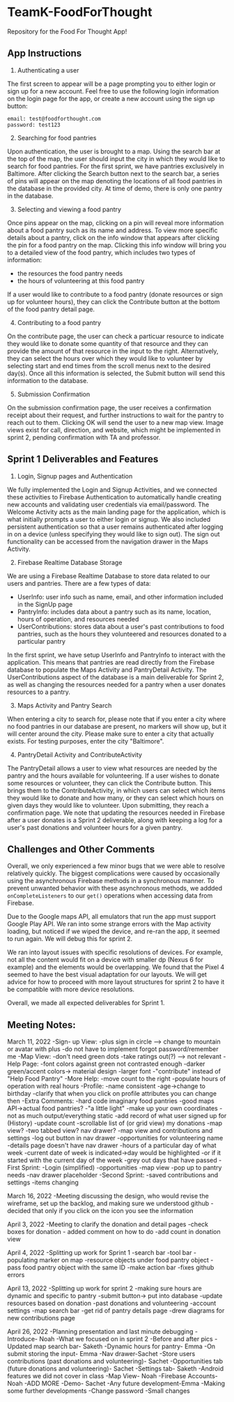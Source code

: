 # TeamK-FoodForThought
Repository for the Food For Thought App!


## App Instructions
1. Authenticating a user <br>

The first screen to appear will be a page prompting you to either login or sign up for a new account. Feel free to use the following login information on the login page for the app, or create a new account using the sign up button:
```
email: test@foodforthought.com
password: test123
```
2. Searching for food pantries <br> 

Upon authentication, the user is brought to a map. Using the search bar at the top of the map, the user should input the city in which they would like to search for food pantries. For the first sprint, we have pantries exclusively in Baltimore. After clicking the Search button next to the search bar, a series of pins will appear on the map denoting the locations of all food pantries in the database in the provided city. At time of demo, there is only one pantry in the database.

3. Selecting and viewing a food pantry <br>

Once pins appear on the map, clicking on a pin will reveal more information about a food pantry such as its name and address. To view more specific details about a pantry, click on the info window that appears after clicking the pin for a food pantry on the map. Clicking this info window will bring you to a detailed view of the food pantry, which includes two types of information:
- the resources the food pantry needs 
- the hours of volunteering at this food pantry

If a user would like to contribute to a food pantry (donate resources or sign up for volunteer hours), they can click the Contribute button at the bottom of the food pantry detail page. 

4. Contributing to a food pantry <br>

On the contribute page, the user can check a particuar resource to indicate they would like to donate some quantity of that resource and they can provide the amount of that resource in the input to the right. Alternatively, they can select the hours over which they would like to volunteer by selecting start and end times from the scroll menus next to the desired day(s). Once all this information is selected, the Submit button will send this information to the database. 

5. Submission Confirmation 

On the submission confirmation page, the user receives a confirmation receipt about their request, and further instructions to wait for the pantry to reach out to them. Clicking OK will send the user to a new map view. Image views exist for call, direction, and website, which might be implemented in sprint 2, pending confirmation with TA and professor.

## Sprint 1 Deliverables and Features

1. Login, Signup pages and Authentication

We fully implemented the Login and Signup Activities, and we connected these activities to Firebase Authentication to automatically handle creating new accounts and validating user credentials via email/password. The Welcome Activity acts as the main landing page for the application, which is what initially prompts a user to either login or signup. We also included persistent authentication so that a user remains authenticated after logging in on a device (unless specifying they would like to sign out). The sign out functionality can be accessed from the navigation drawer in the Maps Activity.

2. Firebase Realtime Database Storage

We are using a Firebase Realtime Database to store data related to our users and pantries. There are a few types of data:
- UserInfo: user info such as name, email, and other information included in the SignUp page
- PantryInfo: includes data about a pantry such as its name, location, hours of operation, and resources needed
- UserContributions: stores data about a user's past contributions to food pantries, such as the hours they volunteered and resources donated to a particular pantry

In the first sprint, we have setup UserInfo and PantryInfo to interact with the application. This means that pantries are read directly from the Firebase database to populate the Maps Activity and PantryDetail Activity. The UserContributions aspect of the database is a main deliverable for Sprint 2, as well as changing the resources needed for a pantry when a user donates resources to a pantry. 

3. Maps Activity and Pantry Search

When entering a city to search for, please note that if you enter a city where no food pantries in our database are present, no markers will show up, but it will center around the city. Please make sure to enter a city that actually exists.
For testing purposes, enter the city "Baltimore".

4. PantryDetail Activity and ContributeActivity

The PantryDetail allows a user to view what resources are needed by the pantry and the hours available for volunteering. If a user wishes to donate some resources or volunteer, they can click the Contribute button. This brings them to the ContributeActivity, in which users can select which items they would like to donate and how many, or they can select which hours on given days they would like to volunteer. Upon submitting, they reach a confirmation page. We note that updating the resources needed in Firebase after a user donates is a Sprint 2 deliverable, along with keeping a log for a user's past donations and volunteer hours for a given pantry.

## Challenges and Other Comments
Overall, we only experienced a few minor bugs that we were able to resolve relatively quickly. The biggest complications were caused by occasionally using the asynchronous Firebase methods in a synchronous manner. To prevent unwanted behavior with these asynchronous methods, we addded `onCompleteListeners` to our `get()` operations when accessing data from Firebase. 

Due to the Google maps API, all emulators that run the app must support Google Play API. We ran into some strange errors with the Map activity loading, but noticed if we wiped the device, and re-ran the app, it seemed to run again. We will debug this for sprint 2.

We ran into layout issues with specific resolutions of devices. For example, not all the content would fit on a device with smaller dp (Nexus 6 for example) and the elements would be overlapping. We found that the Pixel 4 seemed to have the best visual adaptation for our layouts. We will get advice for how to proceed with more layout structures for sprint 2 to have it be compatible with more device resolutions. 

Overall, we made all expected deliverables for Sprint 1.


## Meeting Notes:
March 11, 2022
-Sign- up View:
-plus sign in circle --> change to mountain or avatar 
with plus 
-do not have to implement forgot password/remember me 
-Map View:
-don't need green dots
-take ratings out(?) --> not relevant
-Help Page:
    -font colors against green not contrasted enough
     -darker green/accent colors-> material design
     -larger font
     -"contribute" instead of "Help Food Pantry"
   -More Help:
      -move count to the right 
      -populate hours of operation with real hours
   -Profile:
      -name consistent
      -age->change to birthday
      -clarify that when you click on profile attributes you can 
      change then
   -Extra Comments:
      -hard code imaginary food pantries 
      -good maps API->actual food pantries?
      -"a little light"
      -make up your own coordinates
      -not as much output/everything static
        -add record of what user signed up for (History)
        -update count
        -scrollable list of (or grid view) my donations
        -map view?
        -two tabbed view? nav drawer?
          -map view and contributions and settings
            -log out button in nav drawer
            -opportunities for volunteering name
          -details page doesn't have nav drawer
        -hours of a particular day of what week
          -current date of week is indicated->day would be 
          highlighted
          -or if it started with the current day of the week
          -grey out days that have passed
  -First Sprint:
    -Login (simplified)
    -opportunities
      -map view
      -pop up to pantry needs
    -nav drawer placeholder
  -Second Sprint:
    -saved contributions and settings
    -items changing


March 16, 2022
-Meeting discussing the design, who would revise the wireframe, 
set up the backlog, and making sure we understood github
-decided that only if you click on the icon you see the information


April 3, 2022
-Meeting to clarify the donation and detail pages
-check boxes for donation - added comment on how to do 
-add count in donation view 


April 4, 2022
-Splitting up work for Sprint 1 
-search bar
-tool bar
-populating marker on map
-resource objects under food pantry object 
  -pass food pantry object  with the same ID
-make action bar 
-fixes github errors 


April 13, 2022
-Splitting up work for sprint 2
-making sure hours are dynamic and specific to pantry 
-submit button-> put into database
-update resources based on donation
-past donations and volunteering
-account settings
-map search bar
-get rid of pantry details page 
-drew diagrams for new contributions page 


April 26, 2022
-Planning presentation and last minute debugging 
-Introduce- Noah
-What we focused on in sprint 2
	-Before and after pics
	-Updated map search bar- Saketh
	-Dynamic hours for pantry- Emma 
	-On submit storing the input- Emma 
	-Nav drawer-Sachet
	-Store users contributions (past donations and volunteering)-
  Sachet
	-Opportunities tab (future donations and volunteering)- Sachet
	-Settings tab- Saketh
-Android features we did not cover in class
	-Map View- Noah 
	-Firebase Accounts- Noah 
	-ADD MORE
-Demo- Sachet 
-Any future development-Emma
	-Making some further developments 
	-Change password 
-Small changes
